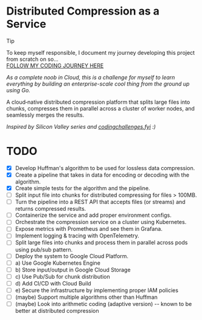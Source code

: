 # Distributed Compression as a Service
> [!TIP]
> To keep myself responsible, I document my journey developing this project from scratch on so...  
> [FOLLOW MY CODING JOURNEY HERE](https://www.youtube.com/playlist?list=PLSg4pGV1EkBo1JCfXl4zZoHkbFe4zk_EL)
 
_As a complete noob in Cloud, this is a challenge for myself to learn everything by building an enterprise-scale cool thing from the ground up using Go._

A cloud‑native distributed compression platform that splits large files into chunks, compresses them in parallel across a cluster of worker nodes, and seamlessly merges the results. 

_Inspired by Silicon Valley series and [codingchallenges.fyi](https://codingchallenges.fyi/challenges/challenge-huffman) :)_

# TODO
- [X] Develop Huffman's algorithm to be used for lossless data compression.
- [X] Create a pipeline that takes in data for encoding or decoding with the algorithm.
- [X] Create simple tests for the algorithm and the pipeline.
- [ ] Split input file into chunks for distributed compressing for files > 100MB.
- [ ] Turn the pipeline into a REST API that accepts files (or streams) and returns compressed results.
- [ ] Containerize the service and add proper environment configs.
- [ ] Orchestrate the compression service on a cluster using Kubernetes.
- [ ] Expose metrics with Prometheus and see them in Grafana.
- [ ] Implement logging & tracing with OpenTelemetry.
- [ ] Split large files into chunks and process them in parallel across pods using pub/sub pattern.
- [ ] Deploy the system to Google Cloud Platform.
- [ ] a) Use Google Kubernetes Engine
- [ ] b) Store input/output in Google Cloud Storage
- [ ] c) Use Pub/Sub for chunk distribution
- [ ] d) Add CI/CD with Cloud Build
- [ ] e) Secure the infrastructure by implementing proper IAM policies
- [ ] (maybe) Support multiple algorithms other than Huffman 
- [ ] (maybe) Look into arithmetic coding (adaptive version) -- known to be better at distributed compression
